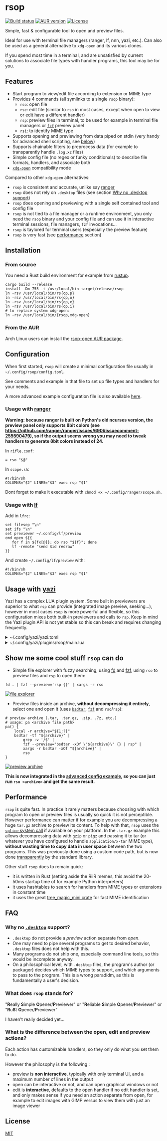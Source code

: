# rsop

[![Build status](https://github.com/desbma/rsop/actions/workflows/ci.yml/badge.svg)](https://github.com/desbma/rsop/actions)
[![AUR version](https://img.shields.io/aur/version/rsop-open.svg?style=flat)](https://aur.archlinux.org/packages/rsop-open/)
[![License](https://img.shields.io/github/license/desbma/rsop.svg?style=flat)](https://github.com/desbma/rsop/blob/master/LICENSE)

Simple, fast & configurable tool to open and preview files.

Ideal for use with terminal file managers (ranger, lf, nnn, yazi, etc.). Can also be used as a general alternative to `xdg-open` and its various clones.

If you spend most time in a terminal, and are unsatisfied by current solutions to associate file types with handler programs, this tool may be for you.

## Features

- Start program to view/edit file according to extension or MIME type
- Provides 4 commands (all symlinks to a single `rsop` binary):
  - `rso`: open file
  - `rse`: edit file (similar to `rso` in most cases, except when open to view or edit have a different handler)
  - `rsp`: preview files in terminal, to be used for example in terminal file managers or [`fzf`](https://github.com/junegunn/fzf) preview panel
  - `rsi`: to identify MIME type
- Supports opening and previewing from data piped on stdin (very handy for advanced shell scripting, see [below](#show-me-some-cool-stuff-rsop-can-do))
- Supports chainable filters to preprocess data (for example to transparently handle `.log.xz` files)
- Simple config file (no regex or funky conditionals) to describe file formats, handlers, and associate both
- [`xdg-open`](https://linux.die.net/man/1/xdg-open) compatibility mode

Compared to other `xdg-open` alternatives:

- `rsop` is consistent and accurate, unlike say [ranger](https://github.com/ranger/ranger/issues/1804)
- `rsop` does not rely on `.desktop` files (see section [Why no .desktop support](#why-no-desktop-support))
- `rsop` does opening and previewing with a single self contained tool and config file
- `rsop` is not tied to a file manager or a runtime environment, you only need the `rsop` binary and your config file and can use it in interactive terminal sessions, file managers, `fzf` invocations...
- `rsop` is taylored for terminal users (especially the preview feature)
- `rsop` is very fast (see [performance](#performance) section)

## Installation

### From source

You need a Rust build environment for example from [rustup](https://rustup.rs/).

```
cargo build --release
install -Dm 755 -t /usr/local/bin target/release/rsop
ln -rsv /usr/local/bin/rs{op,p}
ln -rsv /usr/local/bin/rs{op,o}
ln -rsv /usr/local/bin/rs{op,e}
ln -rsv /usr/local/bin/rs{op,i}
# to replace system xdg-open:
ln -rsv /usr/local/bin/{rsop,xdg-open}
```

### From the AUR

Arch Linux users can install the [rsop-open AUR package](https://aur.archlinux.org/packages/rsop-open/).

## Configuration

When first started, `rsop` will create a minimal configuration file usually in `~/.config/rsop/config.toml`.

See comments and example in that file to set up file types and handlers for your needs.

A more advanced example configuration file is also available [here](./config/config.toml.advanced).

### Usage with [ranger](https://github.com/ranger/ranger)

**Warning: because ranger is built on Python's old ncurses version, the preview panel only supports 8bit colors (see https://github.com/ranger/ranger/issues/690#issuecomment-255590479), so if the output seems wrong you may need to tweak handlers to generate 8bit colors instead of 24.**

In `rifle.conf`:

    = rso "$@"

In `scope.sh`:

    #!/bin/sh
    COLUMNS="$2" LINES="$3" exec rsp "$1"

Dont forget to make it executable with `chmod +x ~/.config/ranger/scope.sh`.

### Usage with [lf](https://github.com/gokcehan/lf)

Add in `lfrc`:

    set filesep "\n"
    set ifs "\n"
    set previewer ~/.config/lf/preview
    cmd open ${{
       for f in ${fx[@]}; do rso "${f}"; done
       lf -remote "send $id redraw"
    }}

And create `~/.config/lf/preview` with:

    #!/bin/sh
    COLUMNS="$2" LINES="$3" exec rsp "$1"

## Usage with [yazi](https://github.com/sxyazi/yazi)

Yazi has a complex LUA plugin system. Some built in previewers are superior to what `rsp` can provide (integrated image preview, seeking...), however in most cases `rsop` is more powerful and flexible, so this configuration mixes both built-in previewers and calls to `rsp`. Keep in mind the Yazi plugin API is not yet stable so this can break and requires changing frequently.

<details>
    <summary>~/.config/yazi/yazi.toml</summary>

```yaml
[plugin]
previewers = [
  { name = "*/", run = "folder" },
  { mime = "image/{avif,hei?,jxl,svg+xml}", run = "magick" },
  { mime = "image/*", run = "image" },
  { mime = "font/*", run = "font" },
  { mime = "application/vnd.ms-opentype", run = "font" },
  { mime = "application/pdf", run = "pdf" },
  { mime = "video/*", run = "video" },
  { mime = "inode/empty", run = "empty" },
  { name = "*", run = "rsp" },
]

[opener]
open = [
  { run = 'rso "$1"', desc = "Open", block = true },
]
edit = [
  { run = 'rse "$1"', desc = "Edit" },
]
edit_block = [
  { run = 'rse "$1"', desc = "Edit (blocking)", block = true },
]

[open]
rules = [
  { mime = "application/{,g}zip", use = [ "open", "extract" ] },
  { mime = "application/{tar,bzip*,7z*,xz,rar}", use = [ "open", "extract" ] },
  { mime = "text/*", use = [ "open", "edit_block" ] },
  { name = "*", use = [ "open", "edit", "edit_block" ] },
]
```

</details>

<details>
    <summary>~/.config/yazi/plugins/rsop/main.lua</summary>

```lua
local M = {}

function M:peek(job)
    local child = Command("rsp")
        :args({
            tostring(job.file.url),
        })
        :env("COLUMNS", tostring(job.area.w))
        :env("LINES", tostring(job.area.h))
        :stdout(Command.PIPED)
        :stderr(Command.PIPED)
        :spawn()

    if not child then
        return require("code").peek(job)
    end

    local limit = job.area.h
    local i, lines = 0, ""
    repeat
        local next, event = child:read_line()
        if event == 1 then
            return require("code").peek(job)
        elseif event ~= 0 then
            break
        end

        i = i + 1
        if i > job.skip then
            lines = lines .. next
        end
    until i >= job.skip + limit

    child:start_kill()
    if job.skip > 0 and i < job.skip + limit then
        ya.emit("peek", { math.max(0, i - limit), only_if = job.file.url, upper_bound = true })
    else
        lines = lines:gsub("\t", string.rep(" ", rt.preview.tab_size))
        ya.preview_widgets(job, {
            ui.Text.parse(lines):area(job.area):wrap(rt.preview.wrap == "yes" and ui.Text.WRAP or ui.Text.WRAP_NO),
        })
    end
end

function M:seek(job) require("code"):seek(job) end

return M
```

</details>

## Show me some cool stuff `rsop` can do

- Simple file explorer with fuzzy searching, using [fd](https://github.com/sharkdp/fd) and [fzf](https://github.com/junegunn/fzf), using `rso` to preview files and `rsp` to open them:

```
fd . | fzf --preview='rsp {}' | xargs -r rso
```

[![file explorer](./demo/file-explorer.gif)](https://raw.githubusercontent.com/desbma/rsop/master/demo/file-explorer.gif)

- Preview files inside an archive, **without decompressing it entirely**, select one and open it (uses [`bsdtar`](https://www.libarchive.org/), [`fzf`](https://github.com/junegunn/fzf) and `rso`/`rsp`):

```
# preview archive (.tar, .tar.gz, .zip, .7z, etc.)
# usage: pa <archive file path>
pa() {
    local -r archive="${1:?}"
    bsdtar -tf "${archive}" |
        grep -v '/$' |
        fzf --preview="bsdtar -xOf \"${archive}\" {} | rsp" |
        xargs -r bsdtar -xOf "${archive}" |
        rso
}
```

[![preview archive](./demo/preview-archive.gif)](https://raw.githubusercontent.com/desbma/rsop/master/demo/preview-archive.gif)

**This is now integrated in the [advanced config example](./config/config.toml.advanced), so you can just run `rso <archive>` and get the same result.**

## Performance

`rsop` is quite fast. In practice it rarely matters because choosing with which program to open or preview files is usually so quick it is not perceptible. However performance can matter if for example you are decompressing a huge `tar.gz` archive to preview its content.
To help with that, `rsop` uses the [`splice` system call](https://man7.org/linux/man-pages/man2/splice.2.html) if available on your platform. In the `.tar.gz` example this allows decompressing data with `gzip` or `pigz` and passing it to tar (or whatever you have configured to handle `application/x-tar` MIME type), **without wasting time to copy data in user space** between the two programs. This was previously done using a custom code path, but is now done [transparently](https://github.com/rust-lang/rust/pull/75272) by the standard library.

Other stuff `rsop` does to remain quick:

- it is written in Rust (setting aside the RiiR memes, this avoid the 20-50ms startup time of for example Python interpreters)
- it uses hashtables to search for handlers from MIME types or extensions in constant time
- it uses the great [tree_magic_mini crate](https://crates.io/crates/tree_magic_mini) for fast MIME identification

## FAQ

### Why no [`.desktop`](https://specifications.freedesktop.org/desktop-entry-spec/latest/) support?

- `.desktop` do not provide a _preview_ action separate from _open_.
- One may need to pipe several programs to get to desired behavior, `.desktop` files does not help with this.
- Many programs do not ship one, especially command line tools, so this would be incomplete anyway.
- On a philosophical level, with `.desktop` files, the program's author (or packager) decides which MIME types to support, and which arguments to pass to the program. This is a wrong paradidm, as this is fundamentally a user's decision.

### What does `rsop` stands for?

"**R**eally **S**imple **O**pener/**P**reviewer" or "**R**eliable **S**imple **O**pener/**P**reviewer" or "**R**u**S**t **O**pener/**P**reviewer"

I haven't really decided yet...

### What is the difference between the open, edit and preview actions?

Each action has customizable handlers, so they only do what you set them to do.

However the philosophy is the following :

- preview is **non interactive**, typically with only terminal UI, and a maximum number of lines in the output
- open can be interactive or not, and can open graphical windows or not
- edit is **interactive**, defaults to the open handler if no edit handler is set, and only makes sense if you need an action separate from open, for example to edit images with GIMP versus to view them with just an image viewer

## License

[MIT](./LICENSE)
